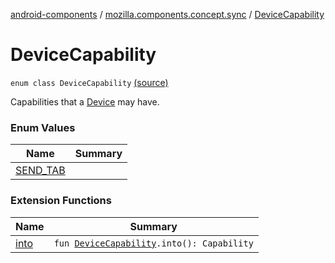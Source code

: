 [android-components](../../index.md) / [mozilla.components.concept.sync](../index.md) / [DeviceCapability](./index.md)

# DeviceCapability

`enum class DeviceCapability` [(source)](https://github.com/mozilla-mobile/android-components/blob/master/components/concept/sync/src/main/java/mozilla/components/concept/sync/Devices.kt#L139)

Capabilities that a [Device](../-device/index.md) may have.

### Enum Values

| Name | Summary |
|---|---|
| [SEND_TAB](-s-e-n-d_-t-a-b.md) |  |

### Extension Functions

| Name | Summary |
|---|---|
| [into](../../mozilla.components.service.fxa/into.md) | `fun `[`DeviceCapability`](./index.md)`.into(): Capability` |
